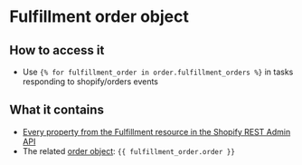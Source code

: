 # Fulfillment order object

## How to access it

* Use `{% for fulfillment_order in order.fulfillment_orders %}` in tasks responding to shopify/orders events

## What it contains

* [Every property from the Fulfillment resource in the Shopify REST Admin API](https://shopify.dev/docs/api/admin-rest/2023-10/resources/fulfillmentorder#resource-object)
* The related [order object](order.md): `{{ fulfillment_order.order }}`
